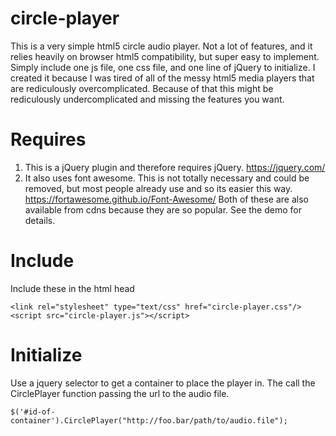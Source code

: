 # circle-player
This is a very simple html5 circle audio player. Not a lot of features, and it relies heavily on browser html5 compatibility, but super easy to implement. Simply include one js file, one css file, and one line of jQuery to initialize.
I created it because I was tired of all of the messy html5 media players that are rediculously overcomplicated. Because of that this might be rediculously undercomplicated and missing the features you want.

# Requires
1. This is a jQuery plugin and therefore requires jQuery. https://jquery.com/
2. It also uses font awesome. This is not totally necessary and could be removed, but most people already use and so its easier this way. https://fortawesome.github.io/Font-Awesome/
Both of these are also available from cdns because they are so popular. See the demo for details.

# Include
Include these in the html head
```
<link rel="stylesheet" type="text/css" href="circle-player.css"/>
<script src="circle-player.js"></script>
```

# Initialize
Use a jquery selector to get a container to place the player in. The call the CirclePlayer function passing the url to the audio file.
```
$('#id-of-container').CirclePlayer("http://foo.bar/path/to/audio.file");
```
